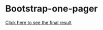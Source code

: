 # Bootstrap-one-pager
[Click here to see the final result](https://mskose.github.io/Bootstrap-one-pager/)
